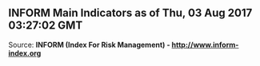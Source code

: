 ## INFORM Main Indicators as of Thu, 03 Aug 2017 03:27:02 GMT

Source: **INFORM (Index For Risk Management) - http://www.inform-index.org**